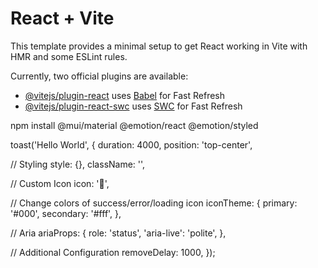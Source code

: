 # React + Vite

This template provides a minimal setup to get React working in Vite with HMR and some ESLint rules.

Currently, two official plugins are available:

- [@vitejs/plugin-react](https://github.com/vitejs/vite-plugin-react/blob/main/packages/plugin-react/README.md) uses [Babel](https://babeljs.io/) for Fast Refresh
- [@vitejs/plugin-react-swc](https://github.com/vitejs/vite-plugin-react-swc) uses [SWC](https://swc.rs/) for Fast Refresh


npm install @mui/material @emotion/react @emotion/styled


toast('Hello World', {
  duration: 4000,
  position: 'top-center',

  // Styling
  style: {},
  className: '',

  // Custom Icon
  icon: '👏',

  // Change colors of success/error/loading icon
  iconTheme: {
    primary: '#000',
    secondary: '#fff',
  },

  // Aria
  ariaProps: {
    role: 'status',
    'aria-live': 'polite',
  },

  // Additional Configuration
  removeDelay: 1000,
});
